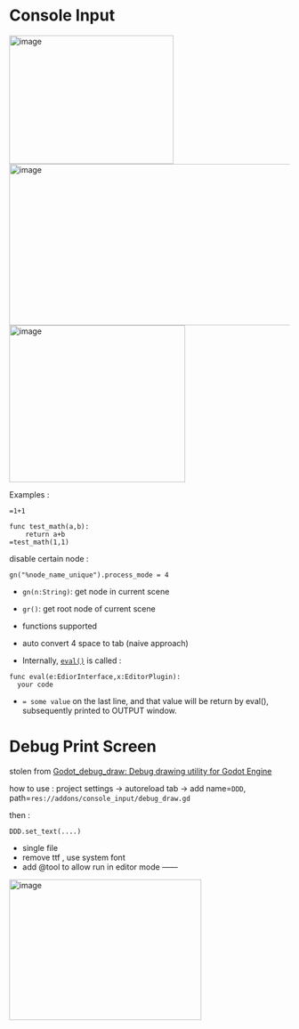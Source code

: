 
# Console Input

<img width="295" height="231" alt="image" src="https://github.com/user-attachments/assets/fdf2f91d-69a4-4a31-90cf-d6b45bb10b53" />

<img width="1306" height="290" alt="image" src="https://github.com/user-attachments/assets/e399ddb8-9324-4efc-a58d-caa242ed6377" />

<img width="316" height="282" alt="image" src="https://github.com/user-attachments/assets/ed2ca663-9eaa-4202-afad-3cfb7d20e2fb" />

Examples : 
```
=1+1
```

```
func test_math(a,b):
    return a+b
=test_math(1,1)
```

disable certain node : 
```
gn("%node_name_unique").process_mode = 4
```

- `gn(n:String)`:  get node in current scene
- `gr()`:  get root node of current scene


- functions supported
- auto convert 4 space to tab (naive approach)

- Internally, [`eval()`](https://www.reddit.com/r/godot/comments/vo40ya/how_can_i_run_strings_as_code_during_runtime/) is called : 
```
func eval(e:EdiorInterface,x:EditorPlugin):
  your code
```
- `= some value` on the last line, and that value will be return by eval(), subsequently printed to OUTPUT window.


# Debug Print Screen

stolen from [Godot_debug_draw: Debug drawing utility for Godot Engine](https://github.com/Zylann/godot_debug_draw)

how to use : project settings -> autoreload tab -> add name=`DDD`, path=`res://addons/console_input/debug_draw.gd`  

then : 

```
DDD.set_text(....)
```

- single file
- remove ttf , use system font
- add @tool to allow run in editor mode ——

<img width="345" height="253" alt="image" src="https://github.com/user-attachments/assets/1d16141a-7c96-4d64-b1d7-79b89ba19381" />

